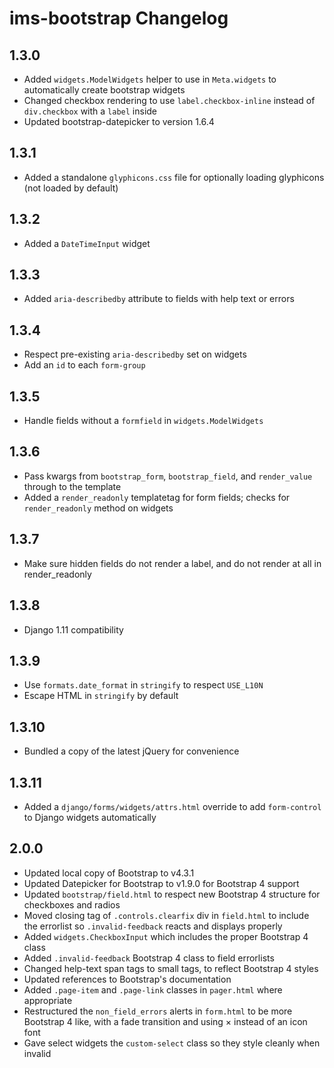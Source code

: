 # ims-bootstrap Changelog

## 1.3.0

* Added `widgets.ModelWidgets` helper to use in `Meta.widgets` to automatically create bootstrap widgets
* Changed checkbox rendering to use `label.checkbox-inline` instead of `div.checkbox` with a `label` inside
* Updated bootstrap-datepicker to version 1.6.4

## 1.3.1

* Added a standalone `glyphicons.css` file for optionally loading glyphicons (not loaded by default)

## 1.3.2

* Added a `DateTimeInput` widget

## 1.3.3

* Added `aria-describedby` attribute to fields with help text or errors

## 1.3.4

* Respect pre-existing `aria-describedby` set on widgets
* Add an `id` to each `form-group`

## 1.3.5

* Handle fields without a `formfield` in `widgets.ModelWidgets`

## 1.3.6

* Pass kwargs from `bootstrap_form`, `bootstrap_field`, and `render_value` through to the template
* Added a `render_readonly` templatetag for form fields; checks for `render_readonly` method on widgets

## 1.3.7

* Make sure hidden fields do not render a label, and do not render at all in render_readonly

## 1.3.8

* Django 1.11 compatibility

## 1.3.9

* Use `formats.date_format` in `stringify` to respect `USE_L10N`
* Escape HTML in `stringify` by default

## 1.3.10

* Bundled a copy of the latest jQuery for convenience

## 1.3.11

* Added a `django/forms/widgets/attrs.html` override to add `form-control` to Django widgets automatically

## 2.0.0

* Updated local copy of Bootstrap to v4.3.1
* Updated Datepicker for Bootstrap to v1.9.0 for Bootstrap 4 support
* Updated `bootstrap/field.html` to respect new Bootstrap 4 structure for checkboxes and radios
* Moved closing tag of `.controls.clearfix` div in `field.html` to include the errorlist so `.invalid-feedback` reacts and displays properly
* Added `widgets.CheckboxInput` which includes the proper Bootstrap 4 class
* Added `.invalid-feedback` Bootstrap 4 class to field errorlists
* Changed help-text span tags to small tags, to reflect Bootstrap 4 styles
* Updated references to Bootstrap's documentation
* Added `.page-item` and `.page-link` classes in `pager.html` where appropriate
* Restructured the `non_field_errors` alerts in `form.html` to be more Bootstrap 4 like, with a fade transition and using &times; instead of an icon font
* Gave select widgets the `custom-select` class so they style cleanly when invalid
